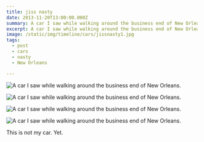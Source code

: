 ```yaml
---
title: jiss nasty
date: 2013-11-20T13:00:00.000Z
summary: A car I saw while walking around the business end of New Orleans.
excerpt: A car I saw while walking around the business end of New Orleans.
image: /static/img/timeline/cars/jissnasty1.jpg
tags:
  - post
  - cars
  - nasty
  - New Orleans

---
```


![A car I saw while walking around the business end of New Orleans.](/static/img/timeline/cars/jissnasty1.jpg "A car I saw while walking around the business end of New Orleans.")

![A car I saw while walking around the business end of New Orleans.](/static/img/timeline/cars/jissnasty2.jpg "A car I saw while walking around the business end of New Orleans.")

![A car I saw while walking around the business end of New Orleans.](/static/img/timeline/cars/jissnasty3.jpg "A car I saw while walking around the business end of New Orleans.")

![A car I saw while walking around the business end of New Orleans.](/static/img/timeline/cars/jissnasty4.jpg "A car I saw while walking around the business end of New Orleans.")

This is not my car. Yet.